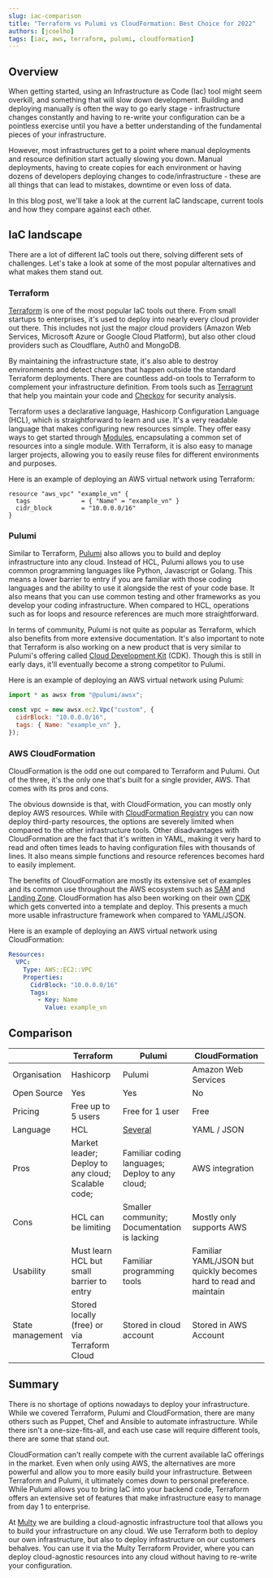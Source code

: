 ```yaml
---
slug: iac-comparison
title: "Terraform vs Pulumi vs CloudFormation: Best Choice for 2022"
authors: [jcoelho]
tags: [iac, aws, terraform, pulumi, cloudformation]
---
```


## Overview

When getting started, using an Infrastructure as Code (Iac) tool might seem overkill, and something that will slow down development. Building and deploying manually is often the way to go early stage - infrastructure changes constantly and having to re-write your configuration can be a pointless exercise until you have a better understanding of the fundamental pieces of your infrastructure.

However, most infrastructures get to a point where manual deployments and resource definition start actually slowing you down. Manual deployments, having to create copies for each environment or having dozens of developers deploying changes to code/infrastructure - these are all things that can lead to mistakes, downtime or even loss of data.

In this blog post, we'll take a look at the current IaC landscape, current tools and how they compare against each other.

<!--truncate-->

## IaC landscape

There are a lot of different IaC tools out there, solving different sets of challenges. Let's take a look at some of the most popular alternatives and what makes them stand out.

### Terraform

[Terraform](https://www.terraform.io/) is one of the most popular IaC tools out there. From small startups to enterprises, it's used to deploy into nearly every cloud provider out there. This includes not just the major cloud providers (Amazon Web Services, Microsoft Azure or Google Cloud Platform), but also other cloud providers such as Cloudflare, Auth0 and MongoDB.

By maintaining the infrastructure state, it's also able to destroy environments and detect changes that happen outside the standard Terraform deployments. There are countless add-on tools to Terraform to complement your infrastructure definition. From tools such as [Terragrunt](https://terragrunt.gruntwork.io/) that help you maintain your code and [Checkov](https://www.checkov.io/) for security analysis.

Terraform uses a declarative language, Hashicorp Configuration Language (HCL), which is straightforward to learn and use. It's a very readable language that makes configuring new resources simple. They offer easy ways to get started through [Modules](https://registry.terraform.io/browse/modules), encapsulating a common set of resources into a single module. With Terraform, it is also easy to manage larger projects, allowing you to easily reuse files for different environments and purposes.

Here is an example of deploying an AWS virtual network using Terraform:

```hcl
resource "aws_vpc" "example_vn" {
  tags              = { "Name" = "example_vn" }
  cidr_block        = "10.0.0.0/16"
}
```

### Pulumi

Similar to Terraform, [Pulumi](https://www.pulumi.com/) also allows you to build and deploy infrastructure into any cloud. Instead of HCL, Pulumi allows you to use common programming languages like Python, Javascript or Golang. This means a lower barrier to entry if you are familiar with those coding languages and the ability to use it alongside the rest of your code base. It also means that you can use common testing and other frameworks as you develop your coding infrastructure. When compared to HCL, operations such as for loops and resource references are much more straightforward.

In terms of community, Pulumi is not quite as popular as Terraform, which also benefits from more extensive documentation. It's also important to note that Terraform is also working on a new product that is very similar to Pulumi's offering called [Cloud Development Kit](https://www.terraform.io/cdktf) (CDK). Though this is still in early days, it'll eventually become a strong competitor to Pulumi.

Here is an example of deploying an AWS virtual network using Pulumi:

```js
import * as awsx from "@pulumi/awsx";

const vpc = new awsx.ec2.Vpc("custom", {
  cidrBlock: "10.0.0.0/16",
  tags: { Name: "example_vn" },
});
```

### AWS CloudFormation

CloudFormation is the odd one out compared to Terraform and Pulumi. Out of the three, it's the only one that's built for a single provider, AWS. That comes with its pros and cons.

The obvious downside is that, with CloudFormation, you can mostly only deploy AWS resources. While with [CloudFormation Registry](https://docs.aws.amazon.com/AWSCloudFormation/latest/UserGuide/registry.html) you can now deploy third-party resources, the options are severely limited when compared to the other infrastructure tools. Other disadvantages with CloudFormation are the fact that it's written in YAML, making it very hard to read and often times leads to having configuration files with thousands of lines. It also means simple functions and resource references becomes hard to easily implement.

The benefits of CloudFormation are mostly its extensive set of examples and its common use throughout the AWS ecosystem such as [SAM](https://aws.amazon.com/serverless/sam/) and [Landing Zone](https://aws.amazon.com/solutions/implementations/aws-landing-zone/). CloudFormation has also been working on their own [CDK](https://docs.aws.amazon.com/cdk/v2/guide/home.html) which gets converted into a template and deploy. This presents a much more usable infrastructure framework when compared to YAML/JSON.

Here is an example of deploying an AWS virtual network using CloudFormation:

```yaml
Resources:
  VPC:
    Type: AWS::EC2::VPC
    Properties:
      CidrBlock: "10.0.0.0/16"
      Tags:
        - Key: Name
          Value: example_vn
```

## Comparison

|                  | Terraform                                          | Pulumi                                                  | CloudFormation                                                   |
|------------------|----------------------------------------------------|---------------------------------------------------------|------------------------------------------------------------------|
| Organisation     | Hashicorp                                          | Pulumi                                                  | Amazon Web Services                                              |
| Open Source      | Yes                                                | Yes                                                     | No                                                               |
| Pricing          | Free up to 5 users                                 | Free for 1 user                                         | Free                                                             |
| Language         | HCL                                                | [Several](https://www.pulumi.com/docs/intro/languages/) | YAML / JSON                                                      |
| Pros             | Market leader; Deploy to any cloud; Scalable code; | Familiar coding languages; Deploy to any cloud;         | AWS integration                                                  |
| Cons             | HCL can be limiting                                | Smaller community; Documentation is lacking             | Mostly only supports AWS                                         |
| Usability        | Must learn HCL but small barrier to entry          | Familiar programming tools                              | Familiar YAML/JSON but quickly becomes hard to read and maintain |
| State management | Stored locally (free) or via Terraform Cloud       | Stored in cloud account                                 | Stored in AWS Account                                            | 

## Summary

There is no shortage of options nowadays to deploy your infrastructure. While we covered Terraform, Pulumi and CloudFormation, there are many others such as Puppet, Chef and Ansible to automate infrastructure. While there isn't a one-size-fits-all, and each use case will require different tools, there are some that stand out.

CloudFormation can't really compete with the current available IaC offerings in the market. Even when only using AWS, the alternatives are more powerful and allow you to more easily build your infrastructure. Between Terraform and Pulumi, it ultimately comes down to personal preference. While Pulumi allows you to bring IaC into your backend code, Terraform offers an extensive set of features that make infrastructure easy to manage from day 1 to enterprise.

At [Multy](https://multy.dev?ref=iac-comparison) we are building a cloud-agnostic infrastructure tool that allows you to build your infrastructure on any cloud. We use Terraform both to deploy our own infrastructure, but also to deploy infrastructure on our customers behalves. You can use it via the Multy Terraform Provider, where you can deploy cloud-agnostic resources into any cloud without having to re-write your configuration.
